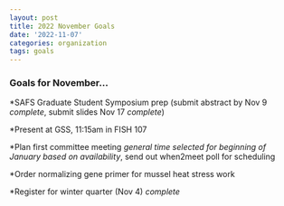 ```yaml
---
layout: post
title: 2022 November Goals
date: '2022-11-07'
categories: organization
tags: goals
---
```


### Goals for November...

*SAFS Graduate Student Symposium prep (submit abstract by Nov 9 _complete_, submit slides Nov 17 _complete_)

*Present at GSS, 11:15am in FISH 107 

*Plan first committee meeting _general time selected for beginning of January based on availability_, send out when2meet poll for scheduling

*Order normalizing gene primer for mussel heat stress work

*Register for winter quarter (Nov 4) _complete_

